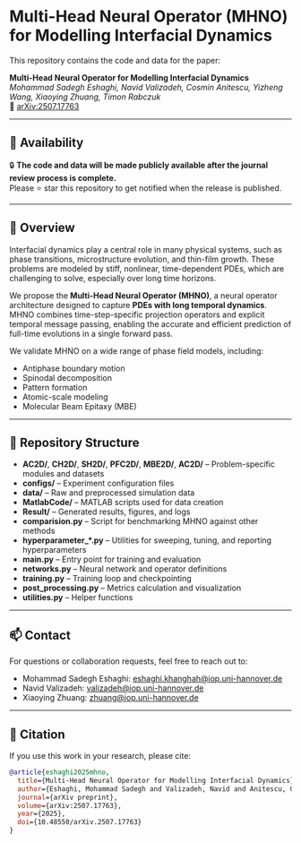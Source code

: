 # Multi-Head Neural Operator (MHNO) for Modelling Interfacial Dynamics

This repository contains the code and data for the paper:

**Multi-Head Neural Operator for Modelling Interfacial Dynamics**  
*Mohammad Sadegh Eshaghi, Navid Valizadeh, Cosmin Anitescu, Yizheng Wang, Xiaoying Zhuang, Timon Rabczuk*  
📄 [arXiv:2507.17763](https://doi.org/10.48550/arXiv.2507.17763)

---

## 📢 Availability

🔒 **The code and data will be made publicly available after the journal review process is complete.**  
Please ⭐ star this repository to get notified when the release is published.

---

## 🧠 Overview

Interfacial dynamics play a central role in many physical systems, such as phase transitions, microstructure evolution, and thin-film growth. These problems are modeled by stiff, nonlinear, time-dependent PDEs, which are challenging to solve, especially over long time horizons.

We propose the **Multi-Head Neural Operator (MHNO)**, a neural operator architecture designed to capture **PDEs with long temporal dynamics**. MHNO combines time-step-specific projection operators and explicit temporal message passing, enabling the accurate and efficient prediction of full-time evolutions in a single forward pass.

We validate MHNO on a wide range of phase field models, including:
- Antiphase boundary motion
- Spinodal decomposition
- Pattern formation
- Atomic-scale modeling
- Molecular Beam Epitaxy (MBE)

---

## 📁 Repository Structure
- **AC2D/**, **CH2D/**, **SH2D/**, **PFC2D/**, **MBE2D/**, **AC2D/** – Problem-specific modules and datasets  
- **configs/** – Experiment configuration files  
- **data/** – Raw and preprocessed simulation data  
- **MatlabCode/** – MATLAB scripts used for data creation 
- **Result/** – Generated results, figures, and logs  
- **comparision.py** – Script for benchmarking MHNO against other methods  
- **hyperparameter\_*.py** – Utilities for sweeping, tuning, and reporting hyperparameters  
- **main.py** – Entry point for training and evaluation  
- **networks.py** – Neural network and operator definitions  
- **training.py** – Training loop and checkpointing  
- **post\_processing.py** – Metrics calculation and visualization  
- **utilities.py** – Helper functions 


---

## 📫 Contact

For questions or collaboration requests, feel free to reach out to:  
- Mohammad Sadegh Eshaghi: eshaghi.khanghah@iop.uni-hannover.de
- Navid Valizadeh: valizadeh@iop.uni-hannover.de
- Xiaoying Zhuang: zhuang@iop.uni-hannover.de

---

## 📘 Citation

If you use this work in your research, please cite:

```bibtex
@article{eshaghi2025mhno,
  title={Multi-Head Neural Operator for Modelling Interfacial Dynamics},
  author={Eshaghi, Mohammad Sadegh and Valizadeh, Navid and Anitescu, Cosmin and Wang, Yizheng and Zhuang, Xiaoying and Rabczuk, Timon},
  journal={arXiv preprint},
  volume={arXiv:2507.17763},
  year={2025},
  doi={10.48550/arXiv.2507.17763}
}
